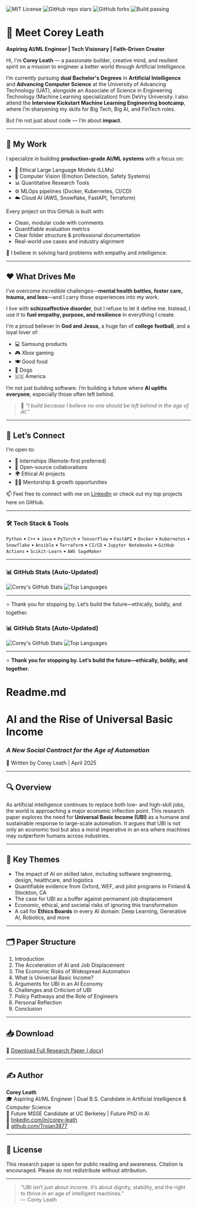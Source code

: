![MIT License](https://img.shields.io/badge/license-MIT-green.svg)
![GitHub repo stars](https://img.shields.io/github/stars/Trojan3877/AI-Societal-Impacts-and-Universal-Basic-Income-Paper?style=social)
![GitHub forks](https://img.shields.io/github/forks/Trojan3877/AI-Societal-Impacts-and-Universal-Basic-Income-Paper?style=social)
![Build passing](https://img.shields.io/github/actions/workflow/status/Trojan3877/AI-Societal-Impacts-and-Universal-Basic-Income-Paper/ci.yml?branch=main)
# 👋 Meet Corey Leath

**Aspiring AI/ML Engineer | Tech Visionary | Faith-Driven Creator**

Hi, I'm **Corey Leath** — a passionate builder, creative mind, and resilient spirit on a mission to engineer a better world through Artificial Intelligence.

I’m currently pursuing **dual Bachelor's Degrees** in **Artificial Intelligence** and **Advancing Computer Science** at the University of Advancing Technology (UAT), alongside an Associate of Science in Engineering Technology (Machine Learning specialization) from DeVry University. I also attend the **Interview Kickstart Machine Learning Engineering bootcamp**, where I’m sharpening my skills for Big Tech, Big AI, and FinTech roles.

But I’m not just about code — I’m about **impact**.

---

## 🔧 My Work

I specialize in building **production-grade AI/ML systems** with a focus on:

- 🧠 Ethical Large Language Models (LLMs)
- 🎯 Computer Vision (Emotion Detection, Safety Systems)
- 📊 Quantitative Research Tools
- ⚙️ MLOps pipelines (Docker, Kubernetes, CI/CD)
- ☁️ Cloud AI (AWS, Snowflake, FastAPI, Terraform)

Every project on this GitHub is built with:
- Clean, modular code with comments
- Quantifiable evaluation metrics
- Clear folder structure & professional documentation
- Real-world use cases and industry alignment

🧪 I believe in solving hard problems with empathy and intelligence.

---

## ❤️ What Drives Me

I’ve overcome incredible challenges—**mental health battles, foster care, trauma, and loss**—and I carry those experiences into my work.

I live with **schizoaffective disorder**, but I refuse to let it define me. Instead, I use it to **fuel empathy, purpose, and resilience** in everything I create.

I'm a proud believer in **God and Jesus**, a huge fan of **college football**, and a loyal lover of:
- 💻 Samsung products
- 🎮 Xbox gaming
- 🍽️ Good food
- 🐶 Dogs
- 🇺🇸 America

I’m not just building software. I’m building a future where **AI uplifts everyone**, especially those often left behind.

> 🧠 *“I build because I believe no one should be left behind in the age of AI.”*

---

## 🚀 Let’s Connect

I'm open to:
- 💼 Internships (Remote-first preferred)
- 🤝 Open-source collaborations
- 🌍 Ethical AI projects
- 👨‍🏫 Mentorship & growth opportunities

📫 Feel free to connect with me on [LinkedIn](https://www.linkedin.com/in/corey-leath/) or check out my top projects here on GitHub.

---

### 🛠️ Tech Stack & Tools

`Python` • `C++` • `Java` • `PyTorch` • `TensorFlow` • `FastAPI` • `Docker` • `Kubernetes` • `Snowflake` • `Ansible` • `Terraform` • `CI/CD` • `Jupyter Notebooks` • `GitHub Actions` • `Scikit-Learn` • `AWS SageMaker`

---

### 📊 GitHub Stats (Auto-Updated)

![Corey's GitHub Stats](https://github-readme-stats.vercel.app/api?username=Trojan3877&show_icons=true&theme=react)
![Top Languages](https://github-readme-stats.vercel.app/api/top-langs/?username=Trojan3877&layout=compact&theme=react)

---

⭐ Thank you for stopping by. Let’s build the future—ethically, boldly, and together.


### 📊 GitHub Stats (Auto-Updated)

![Corey's GitHub Stats](https://github-readme-stats.vercel.app/api?username=Trojan3877&show_icons=true&theme=react)
![Top Languages](https://github-readme-stats.vercel.app/api/top-langs/?username=Trojan3877&layout=compact&theme=react)

---

⭐ **Thank you for stopping by. Let’s build the future—ethically, boldly, and together.**

# Readme.md
# AI and the Rise of Universal Basic Income  
### *A New Social Contract for the Age of Automation*  
📄 Written by Corey Leath | April 2025

---

## 🔍 Overview

As artificial intelligence continues to replace both low- and high-skill jobs, the world is approaching a major economic inflection point. This research paper explores the need for **Universal Basic Income (UBI)** as a humane and sustainable response to large-scale automation. It argues that UBI is not only an economic tool but also a moral imperative in an era where machines may outperform humans across industries.

---

## 🧠 Key Themes

- The impact of AI on skilled labor, including software engineering, design, healthcare, and logistics
- Quantifiable evidence from Oxford, WEF, and pilot programs in Finland & Stockton, CA
- The case for UBI as a buffer against permanent job displacement
- Economic, ethical, and societal risks of ignoring this transformation
- A call for **Ethics Boards** in every AI domain: Deep Learning, Generative AI, Robotics, and more

---

## 🗂️ Paper Structure

1. Introduction  
2. The Acceleration of AI and Job Displacement  
3. The Economic Risks of Widespread Automation  
4. What is Universal Basic Income?  
5. Arguments for UBI in an AI Economy  
6. Challenges and Criticism of UBI  
7. Policy Pathways and the Role of Engineers  
8. Personal Reflection  
9. Conclusion

---

## 📥 Download

📄 [Download Full Research Paper (.docx)](Corey_Leath_AI_and_UBI_Research_Paper.docx)

---

## ✍️ Author

**Corey Leath**  
🎓 Aspiring AI/ML Engineer | Dual B.S. Candidate in Artificial Intelligence & Computer Science  
🎯 Future MSSE Candidate at UC Berkeley | Future PhD in AI  
🔗 [linkedin.com/in/corey-leath](https://www.linkedin.com/in/corey-leath)  
🔗 [github.com/Trojan3877](https://github.com/Trojan3877)

---

## 📢 License

This research paper is open for public reading and awareness. Citation is encouraged. Please do not redistribute without attribution.

---

> “UBI isn’t just about income. It’s about dignity, stability, and the right to thrive in an age of intelligent machines.”  
> — Corey Leath
